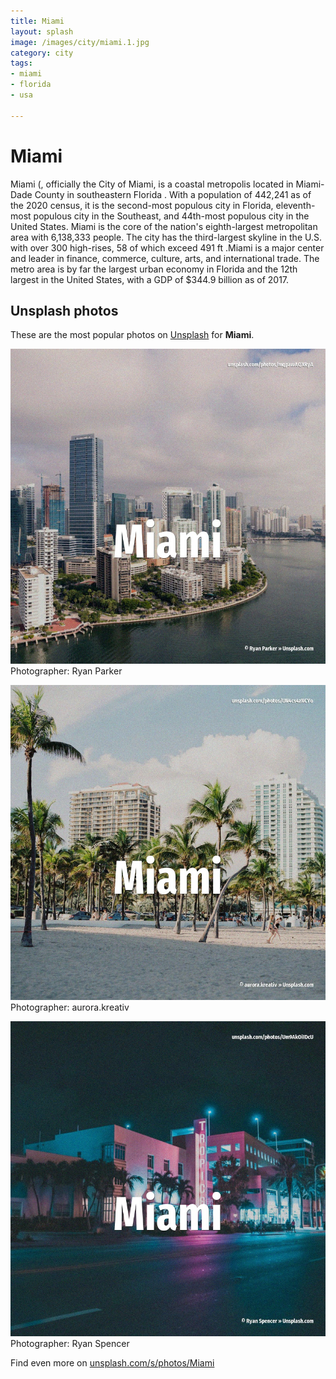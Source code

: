 ```yaml
---
title: Miami
layout: splash
image: /images/city/miami.1.jpg
category: city
tags:
- miami
- florida
- usa

---
```

# Miami

Miami (, officially the City of Miami, is a coastal metropolis located in Miami-Dade County in 
southeastern Florida .
With a population of 442,241 as of the 2020 census, it is the second-most populous city in Florida, 
eleventh-most populous city in the Southeast, and 44th-most populous city in the United States.
Miami is the core of the nation's eighth-largest metropolitan area with 6,138,333 people.
The city has the third-largest skyline in the U.S.
with over 300 high-rises, 58 of which exceed 491 ft .Miami is a major center and leader in finance, 
commerce, culture, arts, and international trade.
The metro area is by far the largest urban economy in Florida and the 12th largest in the United 
States, with a GDP of $344.9 billion as of 2017.

 
## Unsplash photos
These are the most popular photos on [Unsplash](https://unsplash.com) for **Miami**.
 
![Miami](/images/city/miami.1.jpg)
Photographer:  Ryan Parker
 
![Miami](/images/city/miami.2.jpg)
Photographer:  aurora.kreativ
 
![Miami](/images/city/miami.3.jpg)
Photographer:  Ryan Spencer
 
Find even more on [unsplash.com/s/photos/Miami](https://unsplash.com/s/photos/Miami)
 
